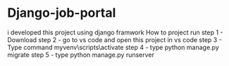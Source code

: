 # Django-job-portal
i developed this project using django framwork 
How to project run
step 1 - Download
step 2 - go to vs code and open this project in vs code
step 3 - Type command  myvenv\scripts\activate
step 4 - type python manage.py migrate
step 5 - type python manage.py runserver
